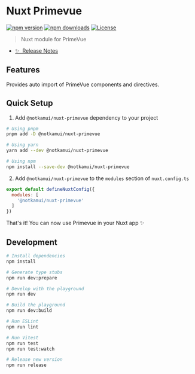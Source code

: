 # Nuxt Primevue

[![npm version][npm-version-src]][npm-version-href]
[![npm downloads][npm-downloads-src]][npm-downloads-href]
[![License][license-src]][license-href]

> Nuxt module for PrimeVue

- [✨ &nbsp;Release Notes](/CHANGELOG.md)

## Features

Provides auto import of PrimeVue components and directives.

## Quick Setup

1. Add `@notkamui/nuxt-primevue` dependency to your project

```bash
# Using pnpm
pnpm add -D @notkamui/nuxt-primevue

# Using yarn
yarn add --dev @notkamui/nuxt-primevue

# Using npm
npm install --save-dev @notkamui/nuxt-primevue
```

2. Add `@notkamui/nuxt-primevue` to the `modules` section of `nuxt.config.ts`

```js
export default defineNuxtConfig({
  modules: [
    '@notkamui/nuxt-primevue'
  ]
})
```

That's it! You can now use Primevue in your Nuxt app ✨

## Development

```bash
# Install dependencies
npm install

# Generate type stubs
npm run dev:prepare

# Develop with the playground
npm run dev

# Build the playground
npm run dev:build

# Run ESLint
npm run lint

# Run Vitest
npm run test
npm run test:watch

# Release new version
npm run release
```

<!-- Badges -->
[npm-version-src]: https://img.shields.io/npm/v/@notkamui/nuxt-primevue/latest.svg?style=flat&colorA=18181B&colorB=28CF8D
[npm-version-href]: https://npmjs.com/package/@notkamui/nuxt-primevue

[npm-downloads-src]: https://img.shields.io/npm/dm/@notkamui/nuxt-primevue.svg?style=flat&colorA=18181B&colorB=28CF8D
[npm-downloads-href]: https://npmjs.com/package/@notkamui/nuxt-primevue

[license-src]: https://img.shields.io/npm/l/@notkamui/nuxt-primevue.svg?style=flat&colorA=18181B&colorB=28CF8D
[license-href]: https://npmjs.com/package/@notkamui/nuxt-primevue
